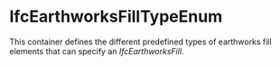IfcEarthworksFillTypeEnum
=========================

This container defines the different predefined types of earthworks fill elements that can specify an _IfcEarthworksFill_.
